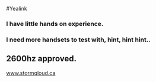 #Yealink

### I have little hands on experience.
### I need more handsets to test with, hint, hint hint..

## 2600hz approved.

www.stormqloud.ca
